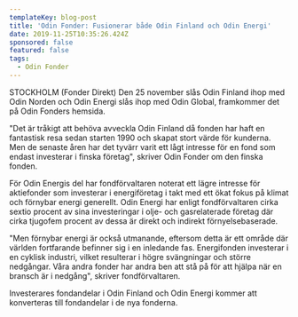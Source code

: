 ```yaml
---
templateKey: blog-post
title: 'Odin Fonder: Fusionerar både Odin Finland och Odin Energi'
date: 2019-11-25T10:35:26.424Z
sponsored: false
featured: false
tags:
  - Odin Fonder
---
```

STOCKHOLM (Fonder Direkt) Den 25 november slås Odin Finland ihop med Odin Norden och Odin Energi slås ihop med Odin Global, framkommer det på Odin Fonders hemsida.



"Det är tråkigt att behöva avveckla Odin Finland då fonden har haft en fantastisk resa sedan starten 1990 och skapat stort värde för kunderna. Men de senaste åren har det tyvärr varit ett lågt intresse för en fond som endast investerar i finska företag", skriver Odin Fonder om den finska fonden.



För Odin Energis del har fondförvaltaren noterat ett lägre intresse för aktiefonder som investerar i energiföretag i takt med ett ökat fokus på klimat och förnybar energi generellt. Odin Energi har enligt fondförvaltaren cirka sextio procent av sina investeringar i olje- och gasrelaterade företag där cirka tjugofem procent av dessa är direkt och indirekt förnyelsebaserade.



"Men förnybar energi är också utmanande, eftersom detta är ett område där världen fortfarande befinner sig i en inledande fas. Energifonden investerar i en cyklisk industri, vilket resulterar i högre svängningar och större nedgångar. Våra andra fonder har andra ben att stå på för att hjälpa när en bransch är i nedgång", skriver fondförvaltaren.



Investerares fondandelar i Odin Finland och Odin Energi kommer att konverteras till fondandelar i de nya fonderna.
